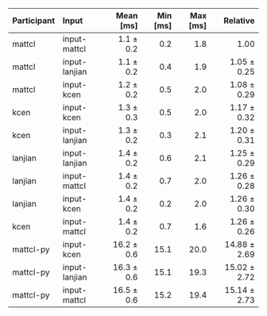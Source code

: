 | Participant | Input | Mean [ms] | Min [ms] | Max [ms] | Relative |
|:---|:---|---:|---:|---:|---:|
| mattcl | input-mattcl | 1.1 ± 0.2 | 0.2 | 1.8 | 1.00 |
| mattcl | input-lanjian | 1.1 ± 0.2 | 0.4 | 1.9 | 1.05 ± 0.25 |
| mattcl | input-kcen | 1.2 ± 0.2 | 0.5 | 2.0 | 1.08 ± 0.29 |
| kcen | input-kcen | 1.3 ± 0.3 | 0.5 | 2.0 | 1.17 ± 0.32 |
| kcen | input-lanjian | 1.3 ± 0.2 | 0.3 | 2.1 | 1.20 ± 0.31 |
| lanjian | input-lanjian | 1.4 ± 0.2 | 0.6 | 2.1 | 1.25 ± 0.29 |
| lanjian | input-mattcl | 1.4 ± 0.2 | 0.7 | 2.0 | 1.26 ± 0.28 |
| lanjian | input-kcen | 1.4 ± 0.2 | 0.2 | 2.0 | 1.26 ± 0.30 |
| kcen | input-mattcl | 1.4 ± 0.2 | 0.7 | 1.6 | 1.26 ± 0.26 |
| mattcl-py | input-kcen | 16.2 ± 0.6 | 15.1 | 20.0 | 14.88 ± 2.69 |
| mattcl-py | input-lanjian | 16.3 ± 0.6 | 15.1 | 19.3 | 15.02 ± 2.72 |
| mattcl-py | input-mattcl | 16.5 ± 0.6 | 15.2 | 19.4 | 15.14 ± 2.73 |
